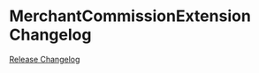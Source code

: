# MerchantCommissionExtension Changelog

[Release Changelog](https://github.com/spryker/merchant-commission-extension/releases)
